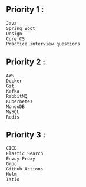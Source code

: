 ## Priority 1 :
```
Java
Spring Boot
Design
Core CS
Practice interview questions
```

## Priority 2 :
```
AWS
Docker
Git
Kafka
RabbitMQ
Kubernetes
MongoDB
MySQL
Redis
```

## Priority 3 :
```
CICD
Elastic Search
Envoy Proxy
Grpc
GitHub Actions
Helm
Istio
```
